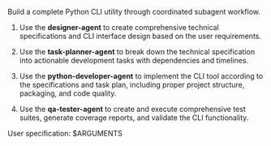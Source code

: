 Build a complete Python CLI utility through coordinated subagent workflow.

1. Use the **designer-agent** to create comprehensive technical specifications and CLI interface design based on the user requirements.

2. Use the **task-planner-agent** to break down the technical specification into actionable development tasks with dependencies and timelines.

3. Use the **python-developer-agent** to implement the CLI tool according to the specifications and task plan, including proper project structure, packaging, and code quality.

4. Use the **qa-tester-agent** to create and execute comprehensive test suites, generate coverage reports, and validate the CLI functionality.

User specification: $ARGUMENTS